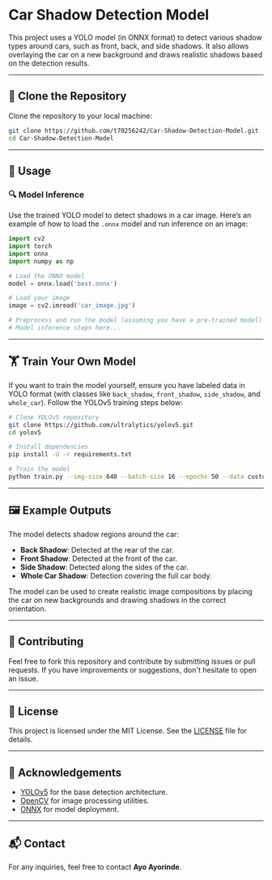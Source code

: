 # Car Shadow Detection Model

This project uses a YOLO model (in ONNX format) to detect various shadow types around cars, such as front, back, and side shadows. It also allows overlaying the car on a new background and draws realistic shadows based on the detection results.

---

## 📆 Clone the Repository

Clone the repository to your local machine:

```bash
git clone https://github.com/t70256242/Car-Shadow-Detection-Model.git
cd Car-Shadow-Detection-Model
```

---

## 🚀 Usage

### 🔍 Model Inference

Use the trained YOLO model to detect shadows in a car image. Here’s an example of how to load the `.onnx` model and run inference on an image:

```python
import cv2
import torch
import onnx
import numpy as np

# Load the ONNX model
model = onnx.load('best.onnx')

# Load your image
image = cv2.imread('car_image.jpg')

# Preprocess and run the model (assuming you have a pre-trained model)
# Model inference steps here...
```

---

## 🏋️ Train Your Own Model

If you want to train the model yourself, ensure you have labeled data in YOLO format (with classes like `back_shadow`, `front_shadow`, `side_shadow`, and `whole_car`). Follow the YOLOv5 training steps below:

```bash
# Clone YOLOv5 repository
git clone https://github.com/ultralytics/yolov5.git
cd yolov5

# Install dependencies
pip install -U -r requirements.txt

# Train the model
python train.py --img-size 640 --batch-size 16 --epochs 50 --data custom_data.yaml --weights yolov5s.pt
```

---

## 🖼️ Example Outputs

The model detects shadow regions around the car:

- **Back Shadow**: Detected at the rear of the car.
- **Front Shadow**: Detected at the front of the car.
- **Side Shadow**: Detected along the sides of the car.
- **Whole Car Shadow**: Detection covering the full car body.

The model can be used to create realistic image compositions by placing the car on new backgrounds and drawing shadows in the correct orientation.

---

## 🤝 Contributing

Feel free to fork this repository and contribute by submitting issues or pull requests. If you have improvements or suggestions, don't hesitate to open an issue.

---

## 📄 License

This project is licensed under the MIT License. See the [LICENSE](LICENSE) file for details.

---

## 🙏 Acknowledgements

- [YOLOv5](https://github.com/ultralytics/yolov5) for the base detection architecture.
- [OpenCV](https://opencv.org/) for image processing utilities.
- [ONNX](https://onnx.ai/) for model deployment.

---

## 📬 Contact

For any inquiries, feel free to contact **Ayo Ayorinde**.

